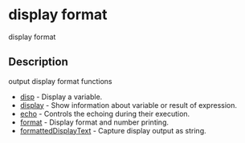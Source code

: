 

# display format

display format

## Description
output display format functions


* [disp](disp.md) - Display a variable.
* [display](display.md) - Show information about variable or result of expression.
* [echo](echo.md) - Controls the echoing during their execution.
* [format](format.md) - Display format and number printing.
* [formattedDisplayText](formattedDisplayText.md) - Capture display output as string.



